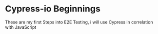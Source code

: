 # Cypress-io Beginnings
 These are my first Steps into E2E Testing, i will use Cypress in correlation with JavaScript
